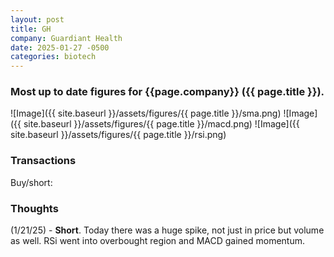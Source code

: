 ```yaml
---
layout: post
title: GH
company: Guardiant Health
date: 2025-01-27 -0500
categories: biotech
---
```


### Most up to date figures for {{page.company}} ({{ page.title }}).

![Image]({{ site.baseurl }}/assets/figures/{{ page.title }}/sma.png)
![Image]({{ site.baseurl }}/assets/figures/{{ page.title }}/macd.png)
![Image]({{ site.baseurl }}/assets/figures/{{ page.title }}/rsi.png)

### Transactions

Buy/short:

### Thoughts
(1/21/25) - **Short**. Today there was a huge spike, not just in price but volume as well. RSi went into overbought region and MACD gained momentum. 
